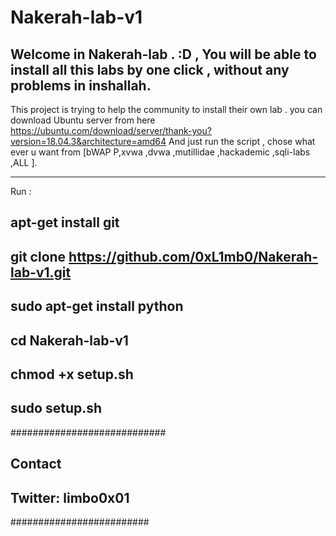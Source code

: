# Nakerah-lab-v1
Welcome in Nakerah-lab  . :D  , You will be able to install all this labs by one click , without any problems in inshallah.
 ------------------------------
This project is trying to help the community to install their own lab .
you can download Ubuntu server from here 
https://ubuntu.com/download/server/thank-you?version=18.04.3&architecture=amd64
And just run the script , chose what ever u want  from [bWAP P,xvwa ,dvwa ,mutillidae ,hackademic ,sqli-labs ,ALL ].

------------------------------
Run : 

apt-get install git 
------------------------------
git clone https://github.com/0xL1mb0/Nakerah-lab-v1.git
------------------------------
sudo apt-get install python
------------------------------
cd Nakerah-lab-v1
------------------------------
chmod +x setup.sh
------------------------------
sudo setup.sh
------------------------------
############################
## Contact               ##             
## Twitter: limbo0x01   ##
#########################
